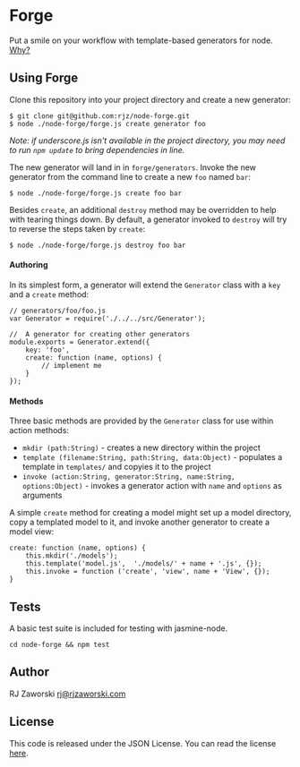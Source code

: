 Forge
=====

Put a smile on your workflow with template-based generators for node. [Why?](http://blog.rjzaworski.com/2012/07/forge-template-generators-for-node-js/)

Using Forge
----------------

Clone this repository into your project directory and create a new generator:

    $ git clone git@github.com:rjz/node-forge.git
    $ node ./node-forge/forge.js create generator foo

*Note: if underscore.js isn't available in the project directory, you may need to run `npm update` to bring dependencies in line.*

The new generator will land in in `forge/generators`. Invoke the new generator from the command line to create a new `foo` named `bar`:

    $ node ./node-forge/forge.js create foo bar

Besides `create`, an additional `destroy` method may be overridden to help with tearing things down. By default, a generator invoked to `destroy` will try to reverse the steps taken by `create`:

    $ node ./node-forge/forge.js destroy foo bar

#### Authoring

In its simplest form, a generator will extend the `Generator` class with a `key` and a `create` method:

    // generators/foo/foo.js
    var Generator = require('./../../src/Generator');

    //	A generator for creating other generators
    module.exports = Generator.extend({
        key: 'foo',
        create: function (name, options) {
            // implement me
        }
    });

#### Methods

Three basic methods are provided by the `Generator` class for use within action methods:

* `mkdir (path:String)` - creates a new directory within the project
* `template (filename:String, path:String, data:Object)` - populates a template in `templates/` and copyies it to the project
* `invoke (action:String, generator:String, name:String, options:Object)` - invokes a generator action with `name` and `options` as arguments

A simple `create` method for creating a model might set up a model directory, copy a templated model to it, and invoke another generator to create a model view:

    create: function (name, options) {
        this.mkdir('./models');
        this.template('model.js',  './models/' + name + '.js', {});
        this.invoke = function ('create', 'view', name + 'View', {}); 
    }

Tests
-----

A basic test suite is included for testing with jasmine-node.

    cd node-forge && npm test

Author
------

RJ Zaworski <rj@rjzaworski.com>

License
-------

This code is released under the JSON License. You can read the license [here](http://www.json.org/license.html).
